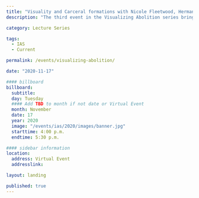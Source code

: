 ```yaml
---
title: "Visuality and Carceral formations with Nicole Fleetwood, Herman Gray Nicholas Mirzofeff"
description: "The third event in the Visualizing Abolition series brings together visual and cultural theorists Nicole Fleetwood, Herman Gray and Nicholas Mirzoeff to consider the roles of visual culture in normalizing mass incarceration and the racist brutalities of policing within the social landscape and political vision of America."

category: Lecture Series

tags:
  - IAS
  - Current

permalink: /events/visualizing-abolition/

date: "2020-11-17"

#### billboard
billboard:
  subtitle: 
  day: Tuesday
  #### Add TBD to month if not date or Virtual Event
  month: November
  date: 17
  year: 2020
  image: "/events/ias/2020/images/banner.jpg"
  starttime: 4:00 p.m.
  endtime: 5:30 p.m.

#### sidebar information
location:
  address: Virtual Event
  addresslink: 

layout: landing

published: true
---
```




